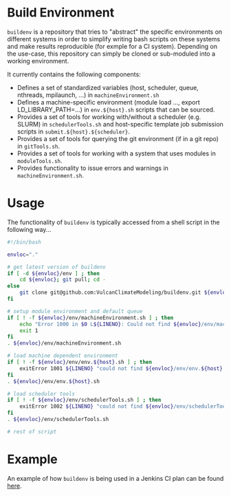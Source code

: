 # Build Environment

`buildenv` is a repository that tries to "abstract" the specific environments on different systems in order to simplify writing bash scripts on these systems and make results reproducible (for exmple for a CI system). Depending on the use-case, this repository can simply be cloned or sub-moduled into a working environment.

It currently contains the following components:
- Defines a set of standardized variables (host, scheduler, queue, nthreads, mpilaunch, ...) in `machineEnvironment.sh`
- Defines a machine-specific environment (module load ..., export LD_LIBRARY_PATH=...) in `env.${host}.sh` scripts that can be sourced.
- Provides a set of tools for working with/without a scheduler (e.g. SLURM) in `schedulerTools.sh` and host-specific template job submission scripts in `submit.${host}.${scheduler}`.
- Provides a set of tools for querying the git environment (if in a git repo) in `gitTools.sh`.
- Provides a set of tools for working with a system that uses modules in `moduleTools.sh`.
- Provides functionality to issue errors and warnings in `machineEnvironment.sh`.

# Usage

The functionality of `buildenv` is typically accessed from a shell script in the following way...

```bash
#!/bin/bash

envloc="."

# get latest version of buildenv
if [ -d ${envloc}/env ] ; then
    cd ${envloc}; git pull; cd -
else
    git clone git@github.com:VulcanClimateModeling/buildenv.git ${envloc}/env
fi

# setup module environment and default queue
if [ ! -f ${envloc}/env/machineEnvironment.sh ] ; then
    echo "Error 1000 in $0 L${LINENO}: Could not find ${envloc}/env/machineEnvironment.sh"
    exit 1
fi
. ${envloc}/env/machineEnvironment.sh

# load machine dependent environment
if [ ! -f ${envloc}/env/env.${host}.sh ] ; then
    exitError 1001 ${LINENO} "could not find ${envloc}/env/env.${host}.sh"
fi
. ${envloc}/env/env.${host}.sh

# load scheduler tools
if [ ! -f ${envloc}/env/schedulerTools.sh ] ; then
    exitError 1002 ${LINENO} "could not find ${envloc}/env/schedulerTools.sh"
fi
. ${envloc}/env/schedulerTools.sh

# rest of script
```

# Example

An example of how `buildenv` is being used in a Jenkins CI plan can be found [here](https://github.com/VulcanClimateModeling/fv3gfs-wrapper/tree/master/.jenkins).

